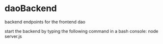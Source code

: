 # daoBackend
backend endpoints for the frontend dao

start the backend by typing the following command in a bash console:
node server.js 
